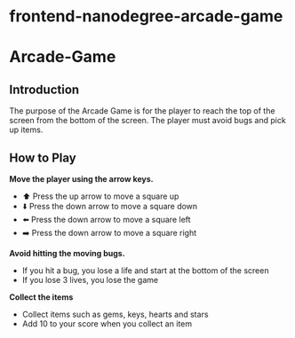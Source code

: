 frontend-nanodegree-arcade-game
===============================

# Arcade-Game

## Introduction

The purpose of the Arcade Game is for the player to reach the top of the screen from the bottom of the screen. The player must avoid bugs and pick up items.

## How to Play

**Move the player using the arrow keys.**

- :arrow_up: Press the up arrow to move a square up
- :arrow_down: Press the down arrow to move a square down
- :arrow_left: Press the down arrow to move a square left
- :arrow_right: Press the down arrow to move a square right

**Avoid hitting the moving bugs.**
- If you hit a bug, you lose a life and start at the bottom of the screen
- If you lose 3 lives, you lose the game

**Collect the items**
- Collect items such as gems, keys, hearts and stars
- Add 10 to your score when you collect an item
